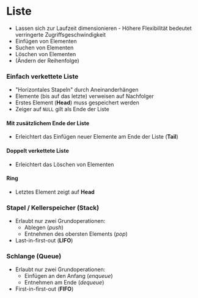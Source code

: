 # Liste
- Lassen sich zur Laufzeit dimensionieren - Höhere Flexibilität bedeutet verringerte Zugriffsgeschwindigkeit
- Einfügen von Elementen
- Suchen von Elementen
- Löschen von Elementen
- (Ändern der Reihenfolge)

### Einfach verkettete Liste
- "Horizontales Stapeln" durch Aneinanderhängen
- Elemente (bis auf das letzte) verweisen auf Nachfolger
- Erstes Element (**Head**) muss gespeichert werden
- Zeiger auf `NULL` gilt als Ende der Liste

#### Mit zusätzlichem Ende der Liste
- Erleichtert das Einfügen neuer Elemente am Ende der Liste (**Tail**)

#### Doppelt verkettete Liste
- Erleichtert das Löschen von Elementen

#### Ring
- Letztes Element zeigt auf **Head**

### Stapel / Kellerspeicher (**Stack**)
- Erlaubt nur zwei Grundoperationen:
	- Ablegen (*push*)
	- Entnehmen des obersten Elements (*pop*)
- Last-in-first-out (**LIFO**)

### Schlange (**Queue**)
- Erlaubt nur zwei Grundoperationen:
	- Einfügen an den Anfang (*enqueue*)
	- Entnehmen am Ende (*dequeue*)
- First-in-first-out (**FIFO**)